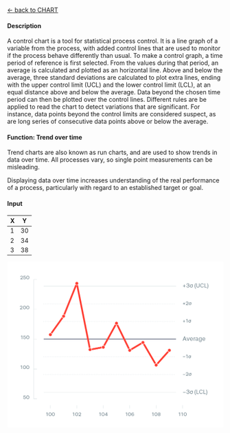 [ <- back to CHART](https://github.com/usds/Data-Visualization-Catalog/blob/main/Charts/readme.md)

#### Description

<p> A control chart is a tool for statistical process control. It is a line graph of a variable from the process, with added control lines that are used to monitor if the process behave differently than usual. To make a control graph, a time period of reference is first selected. From the values during that period, an average is calculated and plotted as an horizontal line. Above and below the average, three standard deviations are calculated to plot extra lines, ending with the upper control limit (UCL) and the lower control limit (LCL), at an equal distance above and below the average.
Data beyond the chosen time period can then be plotted over the control lines. Different rules are be applied to read the chart to detect variations that are significant. For instance, data points beyond the control limits are considered suspect, as are long series of consecutive data points above or below the average.
  
#### Function: Trend over time

<p>Trend charts are also known as run charts, and are used to show trends in data over time. All processes vary, so single point measurements can be misleading.

Displaying data over time increases understanding of the real performance of a process, particularly with regard to an established target or goal. 

#### Input
| X | Y  |
|---|----|
| 1 | 30 |
| 2 | 34 |
| 3 | 38 |
  
![Control Chart](https://github.com/usds/Data-Visualization-Catalog/blob/main/Charts/images/control.png)
  
